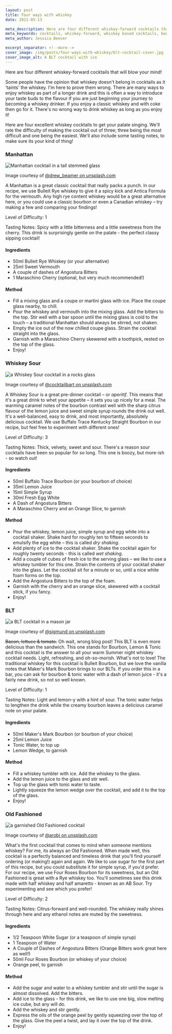 ```yaml
---
layout: post
title: Four ways with whiskey
date: 2021-05-13

meta_description: Here are four different whiskey-forward cocktails that will blow your mind!
meta_keywords: cocktails, whiskey-forward, whiskey based cocktails, bourbon, whiskey cocktails, whiskey, whiskey for beginners
meta_author: Jessica Beever

excerpt_separator: <!--more-->
cover_image: /img/posts/four-ways-with-whiskey/blt-cocktail-cover.jpg
cover_image_alt: A BLT cocktail with ice
---
```


Here are four different whiskey-forward cocktails that will blow your mind!

<!--more-->

Some people have the opinion that whiskey doesn't belong in cocktails as it ‘taints' the whiskey. I'm here to prove them wrong. There are many ways to enjoy whiskey as part of a longer drink and this is often a way to introduce your taste buds to the flavour if you are just beginning your journey to becoming a whiskey drinker. If you enjoy a classic whiskey and with coke then go for it. There's no wrong way to drink whiskey as long as you enjoy it!

Here are four excellent whiskey cocktails to get your palate singing. We'll rate the difficulty of making the cocktail out of three; three being the most difficult and one being the easiest. We'll also include some tasting notes, to make sure its your kind of thing!

### Manhattan

![Manhattan cocktail in a tall stemmed glass](/img/posts/four-ways-with-whiskey/manhattan-cocktail-wide.jpg "the Manhattan cocktail")
<div class="cite">Image courtesy of <a href="https://unsplash.com/photos/KOrhUJUVIyI" title="">@drew_beamer on unsplash.com</a></div>

A Manhattan is a great classic cocktail that really packs a punch. In our recipe, we use Bulleit Rye whiskey to give it a spicy kick and Antica Formula for the vermouth. Any high rye content whiskey would be a great alternative here, or you could use a classic bourbon or even a Canadian whiskey – try making a few and comparing your findings! 

Level of Difficulty: 1

Tasting Notes: Spicy with a little bitterness and a little sweetness from the cherry. This drink is surprisingly gentle on the palate - the perfect classy sipping cocktail!

#### Ingredients

- 50ml Bulleit Rye Whiskey (or your alternative)
- 25ml Sweet Vermouth 
- A couple of dashes of Angostura Bitters
- 1 Maraschino Cherry (optional, but very much recommended!)

#### Method

- Fill a mixing glass and a coupe or martini glass with ice. Place the coupe glass nearby, to chill.
- Pour the whiskey and vermouth into the mixing glass. Add the bitters to the top. Stir well with a bar spoon until the mixing glass is cold to the touch – a traditional Manhattan should always be stirred, not shaken.
- Empty the ice out of the now chilled coupe glass. Strain the cocktail straight into the glass.
- Garnish with a Maraschino Cherry skewered with a toothpick, rested on the top of the glass.
- Enjoy!

### Whiskey Sour

![a Whiskey Sour cocktail in a rocks glass](/img/posts/four-ways-with-whiskey/whiskey-sour-cocktail-wide.jpg "the Whiskey Sour cocktail")
<div class="cite">Image courtesy of <a href="https://unsplash.com/photos/psqaCoLj9QE" title="">@cocktailbart on unsplash.com</a></div>

A Whiskey Sour is a great pre-dinner cocktail – or *aperitif*. This means that it's a great drink to whet your appetite – it sets you up nicely for a meal. The warming caramel notes of the bourbon contrast well with the sharp citrus flavour of the lemon juice and sweet simple syrup rounds the drink out well. It's a well-balanced, easy to drink, and most importantly, absolutely delicious cocktail. We use Buffalo Trace Kentucky Straight Bourbon in our recipe, but feel free to experiment with different ones!

Level of Difficulty: 3

Tasting Notes: Thick, velvety, sweet and sour. There's a reason sour cocktails have been so popular for so long. This one is boozy, but more-ish - so watch out!

#### Ingredients

- 50ml Buffalo Trace Bourbon (or your bourbon of choice)
- 35ml Lemon Juice
- 15ml Simple Syrup
- 30ml Fresh Egg White
- A Dash of Angostura Bitters
- A Maraschino Cherry and an Orange Slice, to garnish

#### Method

- Pour the whiskey, lemon juice, simple syrup and egg white into a cocktail shaker. Shake hard for roughly ten to fifteen seconds to emulsify the egg white – this is called *dry shaking*.
- Add plenty of ice to the cocktail shaker. Shake the cocktail again for roughly twenty seconds - this is called *wet shaking*.
- Add a couple of cubes of fresh ice to the serving glass – we like to use a whiskey tumbler for this one. Strain the contents of your cocktail shaker into the glass. Let the cocktail sit for a minute or so, until a nice white foam forms on the top.
- Add the Angostura Bitters to the top of the foam.
- Garnish with the cherry and an orange slice, skewered with a cocktail stick, if you fancy.
- Enjoy!

### BLT

![a BLT cocktail in a mason jar](/img/posts/four-ways-with-whiskey/blt-cocktail-wide.jpg "the BLT cocktail")
<div class="cite">Image courtesy of <a href="https://unsplash.com/photos/7_sh64mY-v8" title="">@sigmund on unsplash.com</a></div>

~~Bacon, lettuce & tomato.~~ Oh wait, wrong blog post! This BLT is even more delicious than the sandwich. This one stands for Bourbon, Lemon & Tonic and this cocktail is the answer to all your warm Summer night whiskey cocktail needs. Light, refreshing, and oh-so-morish. What's not to love! The traditional whiskey for this cocktail is Bulleit Bourbon, but we love the vanilla notes that Maker's Mark Bourbon brings to our BLTs. If you order this in a bar, you can ask for bourbon & tonic water with a dash of lemon juice - it's a fairly new drink, so not so well known.

Level of Difficulty: 1

Tasting Notes: Light and lemon-y with a hint of sour. The tonic water helps to lengthen the drink while the creamy bourbon leaves a delicious caramel note on your palate. 

#### Ingredients

- 50ml Maker's Mark Bourbon (or bourbon of your choice)
- 25ml Lemon Juice
- Tonic Water, to top up
- Lemon Wedge, to garnish

#### Method

- Fill a whiskey tumbler with ice. Add the whiskey to the glass.
- Add the lemon juice to the glass and stir well. 
- Top up the glass with tonic water to taste. 
- Lightly squeeze the lemon wedge over the cocktail, and add it to the top of the glass. 
- Enjoy!

### Old Fashioned

![a garnished Old Fashioned cocktail](/img/posts/four-ways-with-whiskey/old-fashioned-cocktail-wide.jpg "the Old Fashioned cocktail")
<div class="cite">Image courtesy of <a href="https://unsplash.com/photos/dmkmrNptMpw" title="">@arobj on unsplash.com</a></div>

What's the first cocktail that comes to mind when someone mentions whiskey? For me, its always an Old Fashioned. When made well, this cocktail is a perfectly balanced and timeless drink that you'll find yourself ordering (or making!) again and again. We like to use sugar for the first part of this recipe, but you could substitute it for simple syrup, if you'd prefer. For our recipe, we use Four Roses Bourbon for its sweetness, but an Old Fashioned is great with a Rye whiskey too. You'll sometimes see this drink made with half whiskey and half amaretto - known as an AB Sour. Try experimenting and see which you prefer!

Level of Difficulty: 2

Tasting Notes: Citrus-forward and well-rounded. The whiskey really shines through here and any ethanol notes are muted by the sweetness.

#### Ingredients

- 1/2 Teaspoon White Sugar (or a teaspoon of simple syrup)
- 1 Teaspoon of Water
- A Couple of Dashes of Angostura Bitters (Orange Bitters work great here as well!)
- 50ml Four Roses Bourbon (or whiskey of your choice)
- Orange peel, to garnish

#### Method

- Add the sugar and water to a whiskey tumbler and stir until the sugar is almost dissolved. Add the bitters. 
- Add ice to the glass - for this drink, we like to use one big, slow melting ice cube, but any will do. 
- Add the whiskey and stir gently. 
- Express the oils of the orange peel by gently squeezing over the top of the glass. Give the peel a twist, and lay it over the top of the drink.
- Enjoy!
